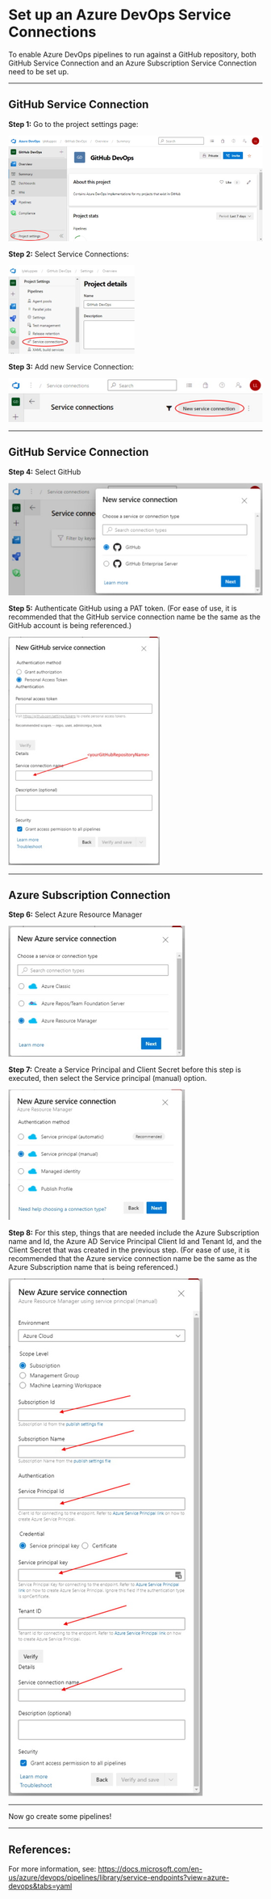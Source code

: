 # Set up an Azure DevOps Service Connections

To enable Azure DevOps pipelines to run against a GitHub repository, both GitHub Service Connection and an Azure Subscription Service Connection need to be set up.

---
## GitHub Service Connection

**Step 1:** Go to the project settings page:

![Step 1](assets/images/ServiceConnection-1.jpg)

**Step 2:** Select Service Connections:

![Step 2](assets/images/ServiceConnection-2.jpg)

**Step 3:** Add new Service Connection:

![Step 3](assets/images/ServiceConnection-3.jpg)

---
## GitHub Service Connection
**Step 4:** Select GitHub

![Step 4](assets/images/ServiceConnection-4.jpg)

**Step 5:** Authenticate GitHub using a PAT token. (For ease of use, it is recommended that the GitHub service connection name be the same as the GitHub account is being referenced.)

![Step 5](assets/images/ServiceConnection-5.jpg)

---
## Azure Subscription Connection
**Step 6:** Select Azure Resource Manager

![Step 6](assets/images/ServiceConnection-6.jpg)

**Step 7:** Create a Service Principal and Client Secret before this step is executed, then select the Service principal (manual) option.

![Step 7](assets/images/ServiceConnection-7.jpg)

**Step 8:** For this step, things that are needed include the Azure Subscription name and Id, the Azure AD Service Principal Client Id and Tenant Id, and the Client Secret that was created in the previous step.
(For ease of use, it is recommended that the Azure service connection name be the same as the Azure Subscription name that is being referenced.)

![Step 8](assets/images/ServiceConnection-8.jpg)


---
Now go create some pipelines!

---
## References:
For more information, see:  https://docs.microsoft.com/en-us/azure/devops/pipelines/library/service-endpoints?view=azure-devops&tabs=yaml


